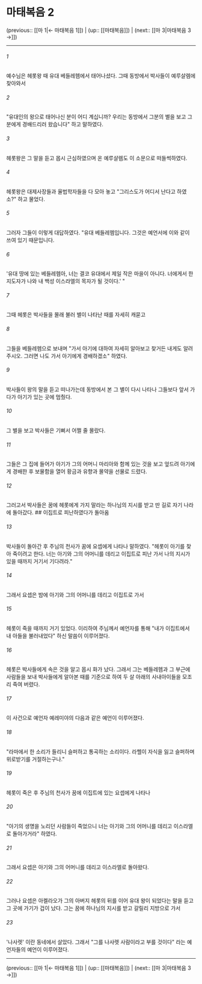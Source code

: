 # 마태복음 2

(previous:: [[마 1|← 마태복음 1]]) | (up:: [[마태복음]]) | (next:: [[마 3|마태복음 3 →]])

***




###### 1 

예수님은 헤롯왕 때 유대 베들레헴에서 태어나셨다. 그때 동방에서 박사들이 예루살렘에 찾아와서 



###### 2 

"유대인의 왕으로 태어나신 분이 어디 계십니까? 우리는 동방에서 그분의 별을 보고 그분에게 경배드리러 왔습니다" 하고 말하였다. 



###### 3 

헤롯왕은 그 말을 듣고 몹시 근심하였으며 온 예루살렘도 이 소문으로 떠들썩하였다. 



###### 4 

헤롯왕은 대제사장들과 율법학자들을 다 모아 놓고 "그리스도가 어디서 난다고 하였소?" 하고 물었다. 



###### 5 

그러자 그들이 이렇게 대답하였다. "유대 베들레헴입니다. 그것은 예언서에 이와 같이 쓰여 있기 때문입니다. 



###### 6 

'유대 땅에 있는 베들레헴아, 너는 결코 유대에서 제일 작은 마을이 아니다. 너에게서 한 지도자가 나와 내 백성 이스라엘의 목자가 될 것이다.' " 



###### 7 

그때 헤롯은 박사들을 몰래 불러 별이 나타난 때를 자세히 캐묻고 



###### 8 

그들을 베들레헴으로 보내며 "가서 아기에 대하여 자세히 알아보고 찾거든 내게도 알려 주시오. 그러면 나도 가서 아기에게 경배하겠소" 하였다. 



###### 9 

박사들이 왕의 말을 듣고 떠나가는데 동방에서 본 그 별이 다시 나타나 그들보다 앞서 가다가 아기가 있는 곳에 멈췄다. 



###### 10 

그 별을 보고 박사들은 기뻐서 어쩔 줄 몰랐다. 



###### 11 

그들은 그 집에 들어가 아기가 그의 어머니 마리아와 함께 있는 것을 보고 엎드려 아기에게 경배한 후 보물함을 열어 황금과 유향과 몰약을 선물로 드렸다. 



###### 12 

그러고서 박사들은 꿈에 헤롯에게 가지 말라는 하나님의 지시를 받고 딴 길로 자기 나라에 돌아갔다. ## 이집트로 피난하였다가 돌아옴 



###### 13 

박사들이 돌아간 후 주님의 천사가 꿈에 요셉에게 나타나 말하였다. "헤롯이 아기를 찾아 죽이려고 한다. 너는 아기와 그의 어머니를 데리고 이집트로 피난 가서 나의 지시가 있을 때까지 거기서 기다려라." 



###### 14 

그래서 요셉은 밤에 아기와 그의 어머니를 데리고 이집트로 가서 



###### 15 

헤롯이 죽을 때까지 거기 있었다. 이리하여 주님께서 예언자를 통해 "내가 이집트에서 내 아들을 불러내었다" 하신 말씀이 이루어졌다. 



###### 16 

헤롯은 박사들에게 속은 것을 알고 몹시 화가 났다. 그래서 그는 베들레헴과 그 부근에 사람들을 보내 박사들에게 알아본 때를 기준으로 하여 두 살 아래의 사내아이들을 모조리 죽여 버렸다. 



###### 17 

이 사건으로 예언자 예레미야의 다음과 같은 예언이 이루어졌다. 



###### 18 

"라마에서 한 소리가 들리니 슬퍼하고 통곡하는 소리이다. 라헬이 자식을 잃고 슬퍼하며 위로받기를 거절하는구나." 



###### 19 

헤롯이 죽은 후 주님의 천사가 꿈에 이집트에 있는 요셉에게 나타나 



###### 20 

"아기의 생명을 노리던 사람들이 죽었으니 너는 아기와 그의 어머니를 데리고 이스라엘로 돌아가거라" 하였다. 



###### 21 

그래서 요셉은 아기와 그의 어머니를 데리고 이스라엘로 돌아왔다. 



###### 22 

그러나 요셉은 아켈라오가 그의 아버지 헤롯의 뒤를 이어 유대 왕이 되었다는 말을 듣고 그 곳에 가기가 겁이 났다. 그는 꿈에 하나님의 지시를 받고 갈릴리 지방으로 가서 



###### 23 

'나사렛' 이란 동네에서 살았다. 그래서 "그를 나사렛 사람이라고 부를 것이다" 라는 예언자들의 예언이 이루어졌다.

***

(previous:: [[마 1|← 마태복음 1]]) | (up:: [[마태복음]]) | (next:: [[마 3|마태복음 3 →]])
